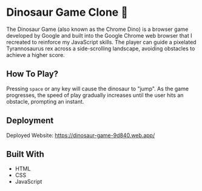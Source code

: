 # Dinosaur Game Clone 🦖

The Dinosaur Game (also known as the Chrome Dino) is a browser game developed by Google and built into the Google Chrome web browser that I recreated to reinforce my JavaScript skills. The player can guide a pixelated Tyrannosaurus rex across a side-scrolling landscape, avoiding obstacles to achieve a higher score.

## How To Play?

Pressing `space` or any key will cause the dinosaur to "jump". As the game progresses, the speed of play gradually increases until the user hits an obstacle, prompting an instant.


## Deployment

Deployed Website: https://dinosaur-game-9d840.web.app/

## Built With

* HTML
* CSS
* JavaScript 

